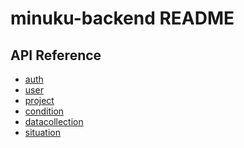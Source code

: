 minuku-backend README
===

## API Reference 
* [auth](https://github.com/minuku/minuku_backend/tree/master/doc/api_reference_auth.md)
* [user](https://github.com/minuku/minuku_backend/tree/master/doc/api_reference_user.md)
* [project](https://github.com/minuku/minuku_backend/tree/master/doc/project.md)
* [condition](https://github.com/minuku/minuku_backend/tree/master/doc/condition.md)
* [datacollection](https://github.com/minuku/minuku_backend/tree/master/doc/datacollection.md)
* [situation](https://github.com/minuku/minuku_backend/tree/master/doc/situation.md)
